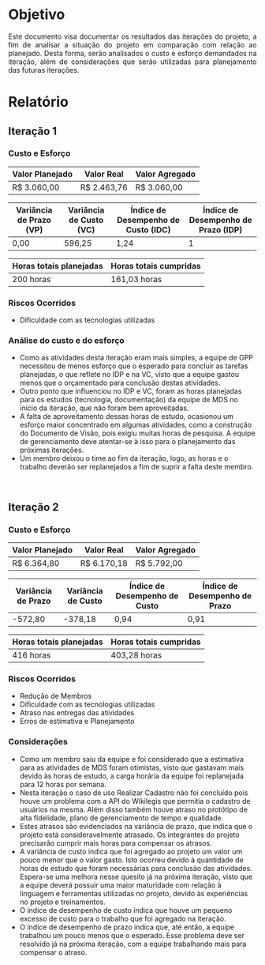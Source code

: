 # Objetivo

<p align="justify">Este documento visa documentar os resultados das iterações do projeto, a fim de analisar a situação do projeto em comparação com relação ao planejado. Desta forma, serão analisados o custo e esforço demandados na iteração, além de considerações que serão utilizadas para planejamento das futuras iterações.</p>

# Relatório

## Iteração 1

### Custo e Esforço

| Valor Planejado | Valor Real  | Valor Agregado |
|-----------------|-------------|----------------|
| R$ 3.060,00     | R$ 2.463,76 | R$ 3.060,00    |

| Variância de Prazo (VP) | Variância de Custo (VC) | Índice de Desempenho de Custo (IDC) | Índice de Desempenho de Prazo (IDP) |
|--------------------|--------------------|-------------------------------|-------------------------------|
|0,00                | 596,25             | 1,24                          |1                              |

| Horas totais planejadas | Horas totais cumpridas |
|-------------------------|------------------------|
| 200 horas               | 161,03 horas           |


###  Riscos Ocorridos
- Dificuldade com as tecnologias utilizadas

###  Análise do custo e do esforço
- Como as atividades desta iteração eram mais simples, a equipe de GPP necessitou de menos esforço que o esperado para concluir as tarefas planejadas, o que reflete no IDP e na VC, visto que a equipe gastou menos que o orçamentado para conclusão destas atividades.
- Outro ponto que influenciou no IDP e VC, foram as horas planejadas para os estudos (tecnologia, documentação) da equipe de MDS no início da iteração, que não foram bem aproveitadas.
- A falta de aproveitamento dessas horas de estudo, ocasionou um esforço maior concentrado em algumas atividades, como a construção do Documento de Visão, pois exigiu muitas horas de pesquisa. A equipe de gerenciamento deve atentar-se à isso para o planejamento das próximas iterações.
- Um membro deixou o time ao fim da iteração, logo, as horas e o trabalho deverão ser replanejados a fim de suprir a falta deste membro.

<br>

## Iteração 2

### Custo e Esforço

| Valor Planejado | Valor Real  | Valor Agregado |
|-----------------|-------------|----------------|
| R$ 6.364,80     | R$ 6.170,18 | R$ 5.792,00    |

| Variância de Prazo | Variância de Custo | Índice de Desempenho de Custo | Índice de Desempenho de Prazo |
|--------------------|--------------------|-------------------------------|-------------------------------|
| -572,80            | -378,18            | 0,94                          | 0,91                          |

| Horas totais planejadas | Horas totais cumpridas |
|-------------------------|------------------------|
| 416 horas               | 403,28 horas           |


###  Riscos Ocorridos
- Redução de Membros
- Dificuldade com as tecnologias utilizadas
- Atraso nas entregas das atividades
- Erros de estimativa e Planejamento

###  Considerações
- Como um membro saiu da equipe e foi considerado que a estimativa para as atividades de MDS foram otimistas, visto que gastavam mais devido às horas de estudo, a carga horária da equipe foi replanejada para 12 horas por semana.
- Nesta iteração o caso de uso Realizar Cadastro não foi concluído pois houve um problema com a API do Wikilegis que permitia o cadastro de usuários na mesma. Além disso também houve atraso no protótipo de alta fidelidade, plano de gerenciamento de tempo e qualidade.
- Estes atrasos são evidenciados na variância de prazo, que indica que o projeto está consideravelmente atrasado. Os integrantes do projeto precisarão cumprir mais horas para compensar os atrasos. 
- A variância de custo indica que foi agregado ao projeto um valor um pouco menor que o valor gasto. Isto ocorreu devido à quantidade de horas de estudo que foram necessárias para conclusão das atividades. Espera-se uma melhora nesse quesito já na próxima iteração, visto que a equipe deverá possuir uma maior maturidade com relação à linguagem e ferramentas utilizadas no projeto, devido às experiências no projeto e treinamentos.
- O índice de desempenho de custo indica que houve um pequeno excesso de custo para o trabalho que foi agregado na iteração.
- O índice de desempenho de prazo indica que, até então, a equipe trabalhou um pouco menos que o esperado. Esse problema deve ser resolvido já na próxima iteração, com a equipe trabalhando mais para compensar o atraso.